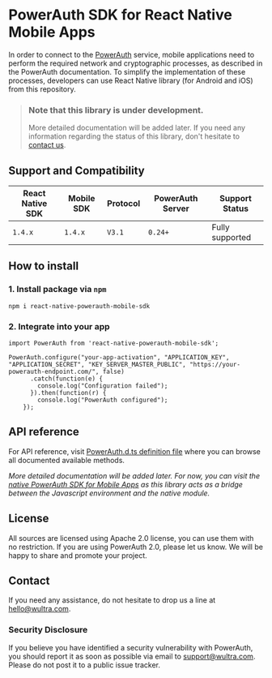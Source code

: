 # PowerAuth SDK for React Native Mobile Apps

In order to connect to the [PowerAuth](https://www.wultra.com/mobile-security-suite) service, mobile applications need to perform the required network and cryptographic processes, as described in the PowerAuth documentation. To simplify the implementation of these processes, developers can use React Native library (for Android and iOS) from this repository.

> ### Note that this library is under development.
> More detailed documentation will be added later. If you need any information regarding the status of this library, don't hesitate to [contact us](#contact).

## Support and Compatibility

|React Native SDK| Mobile SDK | Protocol | PowerAuth Server    | Support Status                    |
|----------------|------------|----------|---------------------|-----------------------------------|
|`1.4.x`         | `1.4.x`    | `V3.1`   | `0.24+`             | Fully supported                   |

## How to install

### 1. Install package via `npm`
```
npm i react-native-powerauth-mobile-sdk
```

### 2. Integrate into your app
```
import PowerAuth from 'react-native-powerauth-mobile-sdk';

PowerAuth.configure("your-app-activation", "APPLICATION_KEY", "APPLICATION_SECRET", "KEY_SERVER_MASTER_PUBLIC", "https://your-powerauth-endpoint.com/", false)
      .catch(function(e) {
        console.log("Configuration failed");
      }).then(function(r) {
        console.log("PowerAuth configured");
    });
```

## API reference

For API reference, visit [PowerAuth.d.ts definition file](PowerAuth.d.ts) where you can browse all documented available methods.

*More detailed documentation will be added later. For now, you can visit the [native PowerAuth SDK for Mobile Apps](https://github.com/wultra/powerauth-mobile-sdk) as this library acts as a bridge between the Javascript environment and the native module.*

## License

All sources are licensed using Apache 2.0 license, you can use them with no restriction. If you are using PowerAuth 2.0, please let us know. We will be happy to share and promote your project.

## Contact

If you need any assistance, do not hesitate to drop us a line at [hello@wultra.com](mailto:hello@wultra.com).

### Security Disclosure

If you believe you have identified a security vulnerability with PowerAuth, you should report it as soon as possible via email to [support@wultra.com](mailto:support@wultra.com). Please do not post it to a public issue tracker.
